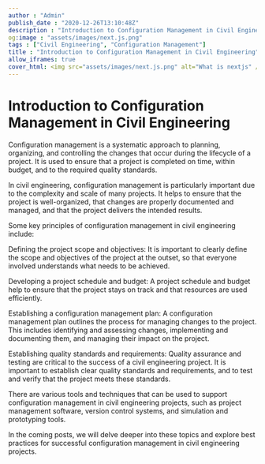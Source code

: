 ```yaml
---
author : "Admin"
publish_date : "2020-12-26T13:10:48Z"
description : "Introduction to Configuration Management in Civil Engineering"
og:image : "assets/images/next.js.png"
tags : ["Civil Engineering", "Configuration Management"]
title : "Introduction to Configuration Management in Civil Engineering"
allow_iframes: true
cover_html: <img src="assets/images/next.js.png" alt="What is nextjs" />
---
```



# Introduction to Configuration Management in Civil Engineering

Configuration management is a systematic approach to planning, organizing, and controlling the changes that occur during the lifecycle of a project. It is used to ensure that a project is completed on time, within budget, and to the required quality standards.

In civil engineering, configuration management is particularly important due to the complexity and scale of many projects. It helps to ensure that the project is well-organized, that changes are properly documented and managed, and that the project delivers the intended results.

Some key principles of configuration management in civil engineering include:

Defining the project scope and objectives: It is important to clearly define the scope and objectives of the project at the outset, so that everyone involved understands what needs to be achieved.

Developing a project schedule and budget: A project schedule and budget help to ensure that the project stays on track and that resources are used efficiently.

Establishing a configuration management plan: A configuration management plan outlines the process for managing changes to the project. This includes identifying and assessing changes, implementing and documenting them, and managing their impact on the project.

Establishing quality standards and requirements: Quality assurance and testing are critical to the success of a civil engineering project. It is important to establish clear quality standards and requirements, and to test and verify that the project meets these standards.

There are various tools and techniques that can be used to support configuration management in civil engineering projects, such as project management software, version control systems, and simulation and prototyping tools.

In the coming posts, we will delve deeper into these topics and explore best practices for successful configuration management in civil engineering projects.

